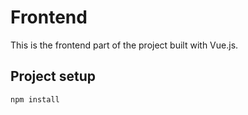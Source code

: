 # Frontend

This is the frontend part of the project built with Vue.js.

## Project setup

```bash
npm install
